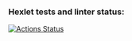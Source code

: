 ### Hexlet tests and linter status:
[![Actions Status](https://github.com/To-Beard-Or-Not-To-Beard/frontend-project-44/actions/workflows/hexlet-check.yml/badge.svg)](https://github.com/To-Beard-Or-Not-To-Beard/frontend-project-44/actions)